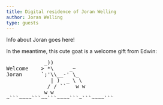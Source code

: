 ```yaml
---
title: Digital residence of Joran Welling
author: Joran Welling
type: guests
---
```


<head>
<style>
	/* You can overwrite style here */
</style>
</head>

Info about Joran goes here!

In the meantime, this cute goat is a welcome gift from Edwin:


<pre>
            _))
Welcome    > *\     _~
Joran      `;'\\__-' \_
              | )  _ \ \
             / / ``   w w
            w w
~```~~~~```~~```~~~~```~```~~~~```

</pre>

